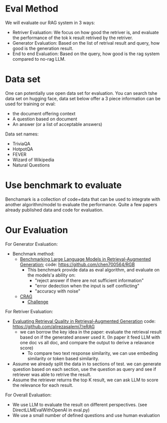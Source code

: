 
# Eval Method

We will evaluate our RAG system in 3 ways:
*  Retriver Evaluation: We focus on how good the retriver is, and evaluate the performance of the tok k result retrived by the retriver.
*  Generator Evaluation: Based on the list of retrival result and query, how good is the generation result.
*  End to end Evaluation:  Based on the query, how good is the rag system compared to no-rag LLM.

# Data set

One can potentially use open data set for evaluation. You can search tshe data set on hugging face, data set below offer a 3 piece information can be used for training or eval:
*  the document offering context
*  A question based on document
*  An answer (or a list of acceptable answers)

Data set names:
* TriviaQA
* HotpotQA
* FEVER
* Wizard of Wikipedia
* Natural Questions


# Use benchmark to evaluate

Benchamark is a collection of code+data that can be used to integrate with another algorithm/model to evaluate the performance. Quite a few papers already published data and code for evaluation.

# Our Evaluation

For Generator Evaluation:

* Benchmark method:
  * [Benchmarking Large Language Models in Retrieval-Augmented Generation](https://ojs.aaai.org/index.php/AAAI/article/view/29728); code: https://github.com/chen700564/RGB
    * This benchmark provide data as eval algorithm, and evaluate on the models'a ability on:
      *  "reject answer if there are not sufficient information" 
      *  "error dedection when the input is self conflicting"
      *  "accuracy with noise"
   *  [CRAG](https://dl.acm.org/doi/pdf/10.1145/3701228)
      *  [Challenge](https://www.aicrowd.com/challenges/meta-comprehensive-rag-benchmark-kdd-cup-2024) 


For Retriver Evaluation:
* [Evaluating Retrieval Quality in Retrieval-Augmented Generation](https://dl.acm.org/doi/pdf/10.1145/3626772.3657957) code: https://github.com/alirezasalemi7/eRAG
  * we can borrow the key idea in the paper: evaluate the retrieval result based on if the generated answer used it. (In paper it feed LLM with one doc vs all doc, and compare the output to derive a relavance score)
    * To compare two text response similarity, we can use embeding similarity or token based similarity.
* Assume we already split the data in to sections of test. we can generate question based on each section, use the question as query and see if retriever was able to retrive the result.
* Assume the retriever returns the top K result, we can ask LLM to score the relevance for each result. 


For Overall Evaluation:
*  We use LLM to evaluate the result on different perspectives. (see DirectLLMEvalWithOpenAI in eval.py)
*  We use a small number of defined questions and use human evaluation 